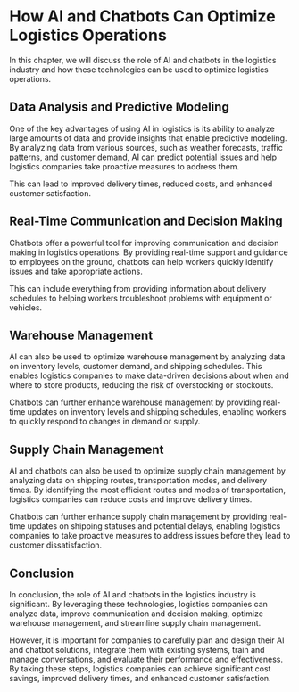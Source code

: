 How AI and Chatbots Can Optimize Logistics Operations
===================================================================================================================

In this chapter, we will discuss the role of AI and chatbots in the logistics industry and how these technologies can be used to optimize logistics operations.

Data Analysis and Predictive Modeling
-------------------------------------

One of the key advantages of using AI in logistics is its ability to analyze large amounts of data and provide insights that enable predictive modeling. By analyzing data from various sources, such as weather forecasts, traffic patterns, and customer demand, AI can predict potential issues and help logistics companies take proactive measures to address them.

This can lead to improved delivery times, reduced costs, and enhanced customer satisfaction.

Real-Time Communication and Decision Making
-------------------------------------------

Chatbots offer a powerful tool for improving communication and decision making in logistics operations. By providing real-time support and guidance to employees on the ground, chatbots can help workers quickly identify issues and take appropriate actions.

This can include everything from providing information about delivery schedules to helping workers troubleshoot problems with equipment or vehicles.

Warehouse Management
--------------------

AI can also be used to optimize warehouse management by analyzing data on inventory levels, customer demand, and shipping schedules. This enables logistics companies to make data-driven decisions about when and where to store products, reducing the risk of overstocking or stockouts.

Chatbots can further enhance warehouse management by providing real-time updates on inventory levels and shipping schedules, enabling workers to quickly respond to changes in demand or supply.

Supply Chain Management
-----------------------

AI and chatbots can also be used to optimize supply chain management by analyzing data on shipping routes, transportation modes, and delivery times. By identifying the most efficient routes and modes of transportation, logistics companies can reduce costs and improve delivery times.

Chatbots can further enhance supply chain management by providing real-time updates on shipping statuses and potential delays, enabling logistics companies to take proactive measures to address issues before they lead to customer dissatisfaction.

Conclusion
----------

In conclusion, the role of AI and chatbots in the logistics industry is significant. By leveraging these technologies, logistics companies can analyze data, improve communication and decision making, optimize warehouse management, and streamline supply chain management.

However, it is important for companies to carefully plan and design their AI and chatbot solutions, integrate them with existing systems, train and manage conversations, and evaluate their performance and effectiveness. By taking these steps, logistics companies can achieve significant cost savings, improved delivery times, and enhanced customer satisfaction.


